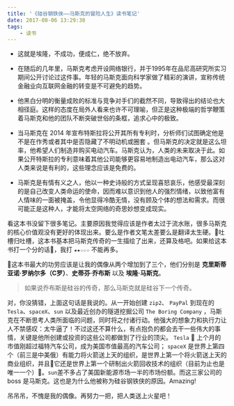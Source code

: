 ```yaml
---
title: '《硅谷钢铁侠——马斯克的冒险人生》读书笔记'
date: 2017-08-06 13:29:38
tags:
    - 读书
---
```


- 这就是埃隆，不成功，便成仁，绝不放弃。

- 在随后的几年里，马斯克考虑开设网络银行，并于1995年在品尼高研究所实习期间公开讨论过这件事。年轻的马斯克面向科学家做了精彩的演讲，宣称传统金融业向互联网金融的转变是不可避免的趋势。

- 他黑白分明的衡量成败的标准与竞争对手们的截然不同，导致得出的结论也大相径庭。这样的态度在局外人看来也许不可理喻，但正是这种极端的哲学鞭策着马斯克和他的团队不断突破世俗的条框，追求心中的极致。

- 当马斯克在 2014 年宣布特斯拉将公开其所有专利时，分析师们试图确定他是不是在作秀或者其中是否隐藏了不明动机或圈套
。但马斯克的决定就是这么坦率，他希望人们制造并购买电动汽车。马斯克认为，人类的未来取决于此。如果公开特斯拉的专利意味着其他公司能够更容易地制造出电动汽车，那么这对人类来说是有利的，这些理念应该是免费的。

- 马斯克是有情有义之人，他以一种史诗般的方式呈现喜怒哀乐，他感受最深刻的是自己改变人类命运的使命，因而难以意识到他人的强烈情绪，以致他富有人情味的一面被掩盖，令他显得冷酷无情，没有顾及个体的想法和需求。而很可能正是这种人，才能将太空网络的奇思妙想变成现实。

<!-- more -->

看这本书没留下很多笔记。主要原因我觉得应该是作者太过于流水账，很多马斯克的核心价值观没有更好的体现出来。要么是作者文笔太差要么是翻译太生硬。吐槽归吐槽，这本书基本把马斯克传奇的一生描绘了出来，还算及格吧。如果给这本书打一个分的话，我打 `★★☆☆☆` 不能再多。

这本书最大的功劳应该是让我的偶像从两个增加到了三个，他们分别是 **克里斯蒂亚诺·罗纳尔多（C罗）**、**史蒂芬·乔布斯** 以及 **埃隆·马斯克**。

> 如果说乔布斯是硅谷的传奇，那么马斯克就是硅谷下一个传奇。

对，你没猜错，上面这句话是我说的。从一开始创建 `zip2`、 `PayPal` 到现在的 `Tesla`、`spaceX`、`sun` 以及最近创办的隧道挖掘公司 `The Boring Company` ，马斯克在不断思考人类所面临的问题，同时将之付诸行动。他强大的想象力和执行力让人不禁感叹：太牛逼了！不过这还不算什么，有点抱负的都会去干一些伟大的事情，关键是他所创建或投资的这些公司都做到了行业的顶尖。 `Tesla`  上个月的市值刚超过福特汽车公司，成为美国市值最高的汽车公司； `spaceX` 是世界上第四个（前三是中美俄）有能力将火箭送上天的组织，是世界上第一个将火箭送上天的商业组织，并且它还是世界上第一个研制出火箭回收技术的组织（目前为止也是唯一一个）。`sun`差不多占了美国新能源市场一半的市场份额。而这三家公司的 boss 是马斯克。这也是为什么他被称为硅谷钢铁侠的原因。Amazing!

吊吊吊，不愧是我的偶像。再努力一把，把人类送上火星吧！
